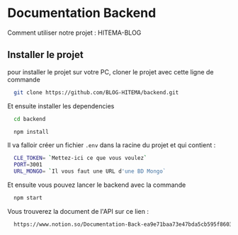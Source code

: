 # Documentation Backend 

Comment utiliser notre projet : HITEMA-BLOG

## Installer le projet

pour installer le projet sur votre PC, cloner le projet avec cette  ligne de commande

```bash
  git clone https://github.com/BLOG-HITEMA/backend.git
```
Et ensuite installer les dependencies
```bash
  cd backend
```
```bash
  npm install
```
Il va falloir créer un fichier `.env` dans la racine du projet et qui contient :
```bash
  CLE_TOKEN= `Mettez-ici ce que vous voulez`
  PORT=3001
  URL_MONGO= `Il vous faut une URL d'une BD Mongo` 
```
Et ensuite vous pouvez lancer le backend avec la commande
```bash
  npm start
```

Vous trouverez la document de l'API sur ce lien :
```bash
  https://www.notion.so/Documentation-Back-ea9e71baa73e47bda5cb595f86037159
```
